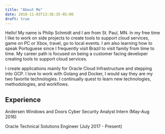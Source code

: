 ```yaml
---
title: "About Me"
date: 2018-11-03T13:36:35-05:00
draft: true
---
```


Hello! My name is Philip Schmidt and I am from St. Paul, MN. In my free time I like to work on side projects to create tools to support cloud services, game on PC or Xbox, travel, go to local events. I am also learning how to speak Portuguese since I frequently visit Brazil to visit family from time to time. My career path is focused on being a customer facing developer creating tools to support cloud services.

I create applications mainly for Oracle Cloud Infrastructure and stepping into GCP. I love to work with Golang and Docker, I would say they are my two favorite technologies. I continually quest to learn new technologies, methodologies, and workflows.

## Experience
Andersen Windows and Doors
Cyber Security Analyst Intern (May-Aug 2016)

Oracle
Technical Solutions Engineer
(July 2017 - Present)